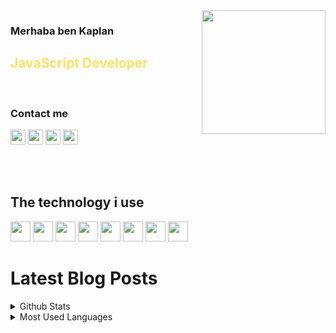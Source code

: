<img src="https://media.giphy.com/media/XH9wwXfUXu91wAJwN5/source.gif" align="right" width="198" height="">

### Merhaba ben Kaplan
<font color="#FFE165">

## JavaScript Developer

</font>

<font color ="gray"><br></font>

### Contact me

[<img height="24" width="24" src="https://img.icons8.com/fluent/48/000000/linkedin-2.png"/>][linkedin]
[<img height="24" width="24" src="https://img.icons8.com/fluent/48/000000/twitter.png"/>][twitter]
[<img height="24" width="24" src="https://img.icons8.com/fluent/48/000000/email.png"/>][mail]
[<img height="24" width="24" src="https://img.icons8.com/color/48/000000/youtube-play.png"/>][youtube]

<br><br>

## The technology i use

<img height = "32" heigth ="32" src="https://img.icons8.com/color/48/000000/javascript.png">
<img height = "32" heigth ="32" src="https://img.icons8.com/color/48/000000/html-5--v1.png">
<img height = "32" heigth ="32" src="https://img.icons8.com/color/48/000000/css3.png">
<img height = "32" heigth ="32" src="https://img.icons8.com/color/48/000000/python.png">
<img height = "32" heigth ="32" src="https://img.icons8.com/color/96/000000/nodejs.png">
<img height = "32" heigth ="32" src="https://img.icons8.com/plasticine/100/000000/bash.png">
<img height = "32" heigth ="32" src="https://img.icons8.com/color/48/000000/amazon-web-services.png">
<img height = "32" heigth ="32" src="https://img.icons8.com/color/48/000000/ubuntu--v1.png">

# Latest Blog Posts
<!-- BLOG-POST-LIST:START -->
<!-- BLOG-POST-LIST:END -->




<details>
<summary>Github Stats</summary>
<img src="https://github-readme-stats.vercel.app/api?username=kaplanark">

</details>

<details>
<summary>Most Used Languages</summary>

<img src="https://github-readme-stats.vercel.app/api/top-langs/?username=kaplanark&layout=compact">

</details>


[linkedin]: https://www.linkedin.com/in/kaplan-arkan-2a5747158/
[twitter]:https://twitter.com
[mail]:kaplan.arkan@gmail.com
[youtube]:https://www.youtube.com/
